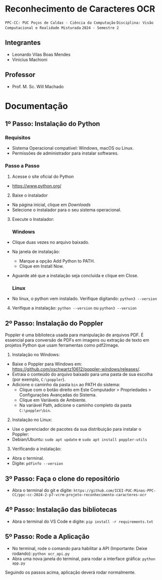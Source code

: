 # Reconhecimento de Caracteres OCR

`PPC-CC: PUC Poços de Caldas - Ciência da Computação`
`Disciplina: Visão Computacional e Realidade Misturada`
`2024 - Semestre 2`

## Integrantes

- Leonardo Vilas Boas Mendes
- Vinicius Machioni

## Professor

- Prof. M. Sc. Will Machado 

# Documentação

## 1º Passo: Instalação do Python

### Requisitos
- Sistema Operacional compatível: Windows, macOS ou Linux.
- Permissões de administrador para instalar softwares.

### Passo a Passo
1. Acesse o site oficial do Python
- https://www.python.org/

2. Baixe o instalador
- Na página inicial, clique em *Downloads*
- Selecione o instalador para o seu sistema operacional.

3. Execute o Instalador:
   ### Windows
- Clique duas vezes no arquivo baixado.
- Na janela de instalação:
    - Marque a opção Add Python to PATH.
    - Clique em Install Now.
- Aguarde até que a instalação seja concluída e clique em Close.

  ### Linux
- No linux, o python vem instalado. Verifique digitando:
   ```python3 --version```
4. Verifique a instalação:
  ```python --version``` ou ```python3 --version```

## 2º Passo: Instalação do Poppler
Poppler é uma biblioteca usada para manipulação de arquivos PDF. É essencial para conversão de PDFs em imagens ou extração de texto em projetos Python que usam ferramentas como pdf2image.

1. Instalação no Windows:
- Baixe o Poppler para Windows em:  https://github.com/oschwartz10612/poppler-windows/releases/.
- Extraia o conteúdo do arquivo baixado para uma pasta de sua escolha (por exemplo, ```C:\poppler```).
- Adicione o caminho da pasta ```bin``` ao PATH do sistema:
    - Clique com o botão direito em Este Computador > Propriedades > Configurações Avançadas do Sistema.
    - Clique em Variáveis de Ambiente.
    - Na variável Path, adicione o caminho completo da pasta ```C:\poppler\bin```.

2. Instalação no Linux:
- Use o gerenciador de pacotes da sua distribuição para instalar o Poppler:
- Debian/Ubuntu:
  ```sudo apt update``` e 
  ```sudo apt install poppler-utils```

3. Verificando a instalação:
- Abra o terminal.
- Digite:
  ```pdfinfo --version```

## 3º Passo: Faça o clone do repositório
- Abra o terminal do git e digite: `https://github.com/ICEI-PUC-Minas-PPC-CC/ppc-cc-2024-2-p7-vcrm-projeto-reconhecimento-caracteres-ocr`

## 4º Passo: Instalação das bibliotecas
- Abra o terminal do VS Code e digite: `pip install -r requirements.txt`

## 5º Passo: Rode a Aplicação
- No terminal, rode o comando para habilitar a API (Importante: Deixe rodando): `python ocr_api.py`
- Abra uma nova janela do terminal, para rodar a interface gráfica: `python app.py`

Seguindo os passos acima, aplicação deverá rodar normalmente.
